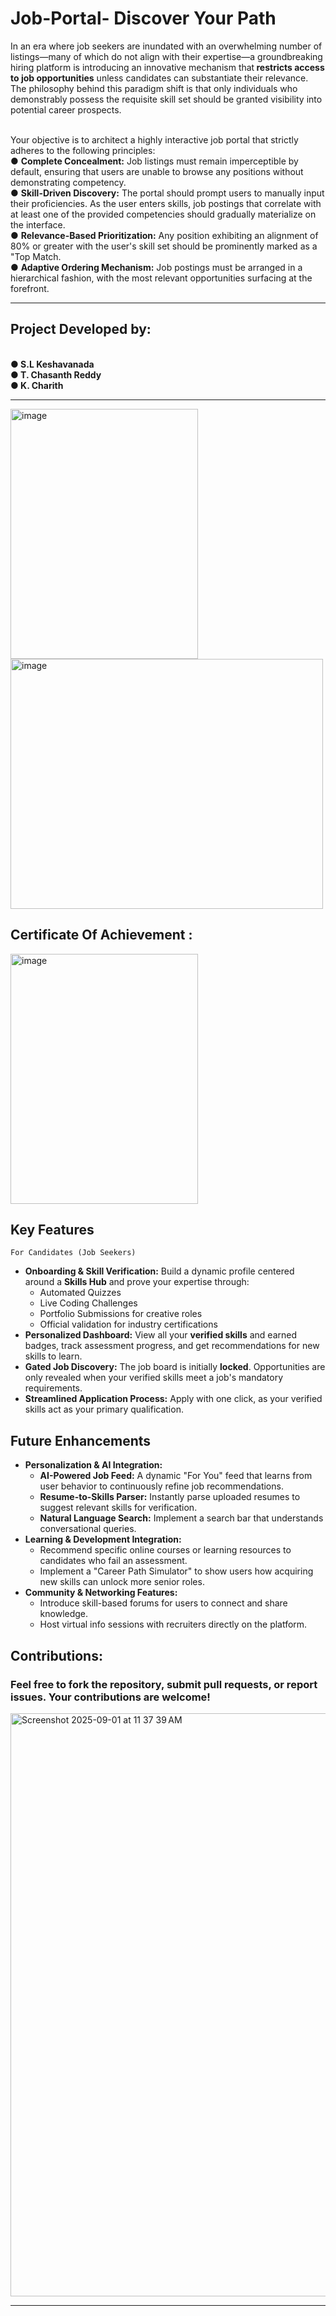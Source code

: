 # Job-Portal- Discover Your Path
In an era where job seekers are inundated with an overwhelming number of listings—many
of which do not align with their expertise—a groundbreaking hiring platform is introducing an
innovative mechanism that<b> restricts access to job opportunities</b> unless candidates can
substantiate their relevance. The philosophy behind this paradigm shift is that only
individuals who demonstrably possess the requisite skill set should be granted visibility into
potential career prospects.

<br>
Your objective is to architect a highly interactive job portal that strictly adheres to the
following principles:
<br>
●
<b>Complete Concealment:</b> Job listings must remain imperceptible by default, ensuring
that users are unable to browse any positions without demonstrating competency.
<br>
●
<b>Skill-Driven Discovery:</b> The portal should prompt users to manually input their
proficiencies. As the user enters skills, job postings that correlate with at least one of
the provided competencies should gradually materialize on the interface.
<br>
●
<b>Relevance-Based Prioritization:</b> Any position exhibiting an alignment of 80% or
greater with the user's skill set should be prominently marked as a "Top Match.
<br>
●
<b>Adaptive Ordering Mechanism:</b> Job postings must be arranged in a hierarchical
fashion, with the most relevant opportunities surfacing at the forefront.
<hr>
<h2>Project Developed by:</h2><br>
 ●<b> S.L Keshavanada 
    <br>
  ● T. Chasanth Reddy</h3>
    <br>
  ● K. Charith</b><br>
  <hr>
  
  <img width="300" height="400" alt="image" src="https://github.com/user-attachments/assets/8f34313e-4304-4941-b80d-51fb5c40d8b5" />
  <img width="500" height="400" alt="image" src="https://github.com/user-attachments/assets/93554b8f-3bcc-4b0a-8910-8b669d0429ab" />

  <h2>Certificate Of Achievement :</h2>
  <img width="300" height="400" alt="image" src="https://github.com/user-attachments/assets/a32a0194-772a-49d1-a0d2-86d88bafe484" />

 <h2> Key Features</h2>

    For Candidates (Job Seekers)
  
  
  <ul>
      <li>
        <strong>Onboarding & Skill Verification:</strong> Build a dynamic profile centered around a <strong>Skills Hub</strong> and prove your expertise through:
        <ul>
          <li>Automated Quizzes</li>
          <li>Live Coding Challenges </li>
          <li>Portfolio Submissions for creative roles</li>
          <li>Official validation for industry certifications</li>
        </ul>
      </li>
      <li>
        <strong>Personalized Dashboard:</strong> View all your <strong>verified skills</strong> and earned badges, track assessment progress, and get recommendations for new skills to learn.
      </li>
      <li>
        <strong>Gated Job Discovery:</strong> The job board is initially <strong>locked</strong>. Opportunities are only revealed when your verified skills meet a job's mandatory requirements.
      </li>
      <li>
        <strong>Streamlined Application Process:</strong> Apply with one click, as your verified skills act as your primary qualification.
      </li>
    </ul>
  <h2>Future Enhancements</h2>

* **Personalization & AI Integration:**
    * **AI-Powered Job Feed:** A dynamic "For You" feed that learns from user behavior to continuously refine job recommendations.
    * **Resume-to-Skills Parser:** Instantly parse uploaded resumes to suggest relevant skills for verification.
    * **Natural Language Search:** Implement a search bar that understands conversational queries.
* **Learning & Development Integration:**
    * Recommend specific online courses or learning resources to candidates who fail an assessment.
    * Implement a "Career Path Simulator" to show users how acquiring new skills can unlock more senior roles.
* **Community & Networking Features:**
    * Introduce skill-based forums for users to connect and share knowledge.
    * Host virtual info sessions with recruiters directly on the platform.
<h2>Contributions: </h2>
 <h3>Feel free to fork the repository, submit pull requests, or report issues. Your contributions are welcome!</h3>
  <img width="1680" height="933" alt="Screenshot 2025-09-01 at 11 37 39 AM" src="https://github.com/user-attachments/assets/c9af0ede-249f-4745-833c-e8678f130a80" />
  <hr>



  
  
  
  

